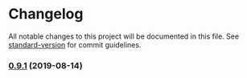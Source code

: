 # Changelog

All notable changes to this project will be documented in this file. See [standard-version](https://github.com/conventional-changelog/standard-version) for commit guidelines.

### [0.9.1](https://github.com/hypermedia-app/lit-any-components-vaadin/compare/v0.9.0...v0.9.1) (2019-08-14)
